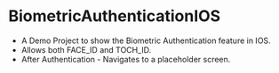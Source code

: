 # BiometricAuthenticationIOS

* A Demo Project to show the Biometric Authentication feature in IOS.
* Allows both FACE_ID and TOCH_ID.
* After Authentication - Navigates to a placeholder screen.
